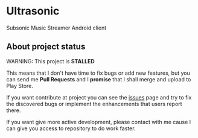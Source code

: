 # Ultrasonic
Subsonic Music Streamer Android client

## About project status

WARNING: This project is **STALLED**

This means that I don't have time to fix bugs or add new features, but you can send me **Pull Requests** and I **promise** that I shall merge and upload to Play Store.

If you want contribute at project you can see the [issues](https://github.com/ogarcia/ultrasonic/issues) page and try to fix the discovered bugs or implement the enhancements that users report there.

If you want give more active development, please contact with me cause I can give you access to repository to do work faster.

